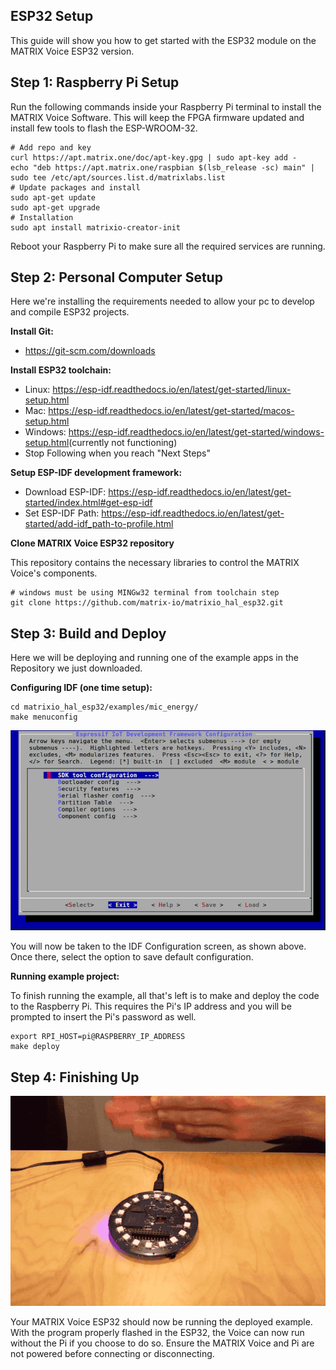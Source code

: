 ## ESP32 Setup
This guide will show you how to get started with the ESP32 module on the MATRIX Voice ESP32 version.

## Step 1: Raspberry Pi Setup

Run the following commands inside your Raspberry Pi terminal to install the MATRIX Voice Software. This will keep the FPGA firmware updated and install few tools to flash the ESP-WROOM-32.

```language-bash
# Add repo and key
curl https://apt.matrix.one/doc/apt-key.gpg | sudo apt-key add -
echo "deb https://apt.matrix.one/raspbian $(lsb_release -sc) main" | sudo tee /etc/apt/sources.list.d/matrixlabs.list
# Update packages and install
sudo apt-get update
sudo apt-get upgrade
# Installation
sudo apt install matrixio-creator-init
```
Reboot your Raspberry Pi to make sure all the required services are running.

## Step 2: Personal Computer Setup

Here we're installing the requirements needed to allow your pc to develop and compile ESP32 projects.

<b>Install Git:</b>

- <a href="https://git-scm.com/downloads" target="_blank">https://git-scm.com/downloads</a>

<b>Install ESP32 toolchain:</b>

- Linux: <a href="https://esp-idf.readthedocs.io/en/latest/get-started/linux-setup.html" target="_blank">https://esp-idf.readthedocs.io/en/latest/get-started/linux-setup.html</a>
- Mac: <a href="https://esp-idf.readthedocs.io/en/latest/get-started/macos-setup.html" target="_blank">https://esp-idf.readthedocs.io/en/latest/get-started/macos-setup.html</a>
- Windows: <a href="https://esp-idf.readthedocs.io/en/latest/get-started/windows-setup.html" target="_blank">https://esp-idf.readthedocs.io/en/latest/get-started/windows-setup.html</a>(currently not functioning)
- Stop Following when you reach "Next Steps"

<b>Setup ESP-IDF development framework:</b>

- Download ESP-IDF: <a href="https://esp-idf.readthedocs.io/en/latest/get-started/index.html#get-esp-idf" target="_blank">https://esp-idf.readthedocs.io/en/latest/get-started/index.html#get-esp-idf</a>
- Set ESP-IDF Path: <a href="https://esp-idf.readthedocs.io/en/latest/get-started/add-idf_path-to-profile.html" target="_blank">https://esp-idf.readthedocs.io/en/latest/get-started/add-idf_path-to-profile.html</a>

<b>Clone MATRIX Voice ESP32 repository</b>

This repository contains the necessary libraries to control the MATRIX Voice's components.
```language-bash
# windows must be using MINGw32 terminal from toolchain step
git clone https://github.com/matrix-io/matrixio_hal_esp32.git
```

## Step 3: Build and Deploy

Here we will be deploying and running one of the example apps in the Repository we just downloaded.

<b>Configuring IDF (one time setup):</b>
```language-bash
cd matrixio_hal_esp32/examples/mic_energy/
make menuconfig
```

![](img/esp32-1.jpg)

You will now be taken to the IDF Configuration screen, as shown above. Once there, select the <Exit> option to save default configuration.

<b>Running example project:</b>

To finish running the example, all that's left is to make and deploy the code to the Raspberry Pi. This requires the Pi's IP address and you will be prompted to insert the Pi's password as well.
```language-bash
export RPI_HOST=pi@RASPBERRY_IP_ADDRESS
make deploy
```

## Step 4: Finishing Up

![](img/esp32-2.gif)

Your MATRIX Voice ESP32 should now be running the deployed example. With the program properly flashed in the ESP32, the Voice can now run without the Pi if you choose to do so. Ensure the MATRIX Voice and Pi are not powered before connecting or disconnecting.




